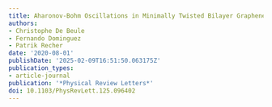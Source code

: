 ```yaml
---
title: Aharonov-Bohm Oscillations in Minimally Twisted Bilayer Graphene
authors:
- Christophe De Beule
- Fernando Dominguez
- Patrik Recher
date: '2020-08-01'
publishDate: '2025-02-09T16:51:50.063175Z'
publication_types:
- article-journal
publication: '*Physical Review Letters*'
doi: 10.1103/PhysRevLett.125.096402
---
```

